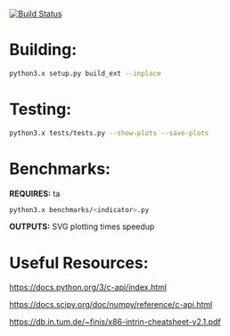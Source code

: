 [![Build Status](https://travis-ci.com/cristian-bicheru/fast-ta.svg?branch=master)](https://travis-ci.com/cristian-bicheru/fast-ta)

# Building:
```bash
python3.x setup.py build_ext --inplace
```

# Testing:
```bash
python3.x tests/tests.py --show-plots --save-plots
```

# Benchmarks:
**REQUIRES:** ta
```bash
python3.x benchmarks/<indicator>.py
```
**OUTPUTS:** SVG plotting times speedup

# Useful Resources:
https://docs.python.org/3/c-api/index.html

https://docs.scipy.org/doc/numpy/reference/c-api.html

https://db.in.tum.de/~finis/x86-intrin-cheatsheet-v2.1.pdf

